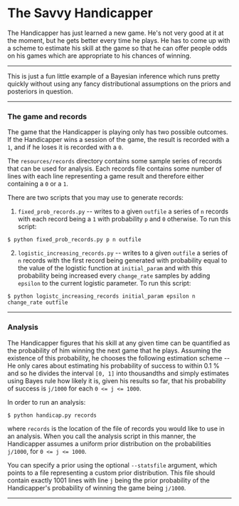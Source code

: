 # The Savvy Handicapper

The Handicapper has just learned a new game. He's not very good at it at the moment, but he gets better every time he
plays. He has to come up with a scheme to estimate his skill at the game so that he can offer people odds on his games
which are appropriate to his chances of winning.

- - -

This is just a fun little example of a Bayesian inference which runs pretty quickly without using any fancy distributional
assumptions on the priors and posteriors in question.

- - -

### The game and records

The game that the Handicapper is playing only has two possible outcomes. If the Handicapper wins a session of the game,
the result is recorded with a `1`, and if he loses it is recorded with a `0`.

The `resources/records` directory contains some sample series of records that can be used for analysis. Each records file
contains some number of lines with each line representing a game result and therefore either containing a `0` or a `1`.

There are two scripts that you may use to generate records:

1. `fixed_prob_records.py` -- writes to a given `outfile` a series of `n` records with each record being a `1` with probability `p` and `0` otherwise.
To run this script:
```
$ python fixed_prob_records.py p n outfile
```

2. `logistic_increasing_records.py` -- writes to a given `outfile` a series of `n` records with the first record being generated
with probability equal to the value of the logistic function at `initial_param` and with this probability being increased every
`change_rate` samples by adding `epsilon` to the current logistic parameter. To run this script:
```
$ python logistc_increasing_records initial_param epsilon n change_rate outfile
```

- - -

### Analysis

The Handicapper figures that his skill at any given time can be quantified as the probability of him winning the next game that he plays.
Assuming the existence of this probability, he chooses the following estimation scheme -- He only cares about estimating his
probability of success to within 0.1 % and so he divides the interval `[0, 1]` into thousandths and simply estimates using
Bayes rule how likely it is, given his results so far, that his probability of success is `j/1000` for each `0 <= j <= 1000`.

In order to run an analysis:
```
$ python handicap.py records
```
where `records` is the location of the file of records you would like to use in an analysis. When you call the analysis
script in this manner, the Handicapper assumes a uniform prior distribution on the probabilities `j/1000`, for `0 <= j <= 1000`.

You can specify a prior using the optional `--statsfile` argument, which points to a file representing a custom prior distribution. This
file should contain exactly 1001 lines with line `j` being the prior probability of the Handicapper's probability of winning the game being
`j/1000`.

- - -

